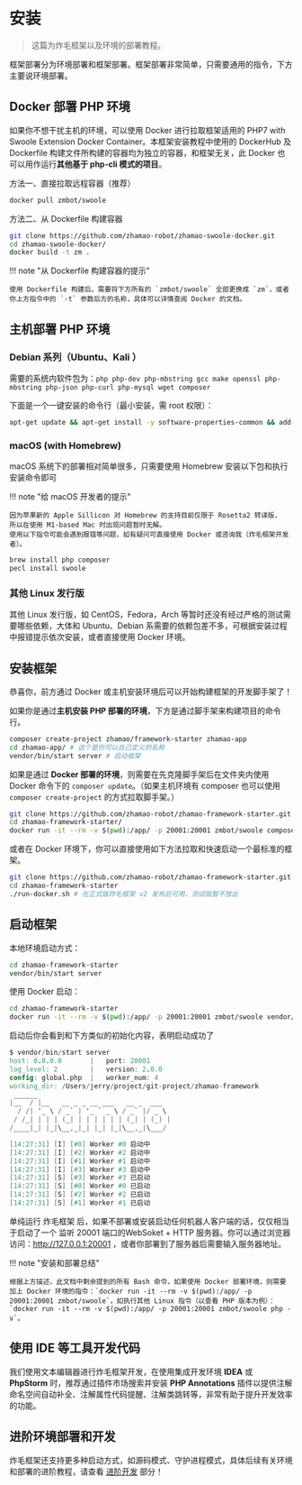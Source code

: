 # 安装

> 这篇为炸毛框架以及环境的部署教程。

框架部署分为环境部署和框架部署。框架部署非常简单，只需要通用的指令，下方主要说环境部署。

## Docker 部署 PHP 环境
如果你不想干扰主机的环境，可以使用 Docker 进行拉取框架适用的 PHP7 with Swoole Extension Docker Container。本框架安装教程中使用的 DockerHub 及 Dockerfile 构建文件所构建的容器均为独立的容器，和框架无关，此 Docker 也可以用作运行**其他基于 php-cli 模式的项目**。

方法一、直接拉取远程容器（推荐）
```bash
docker pull zmbot/swoole
```

方法二、从 Dockerfile 构建容器
```bash
git clone https://github.com/zhamao-robot/zhamao-swoole-docker.git
cd zhamao-swoole-docker/
docker build -t zm .
```

!!! note "从 Dockerfile 构建容器的提示"

    使用 Dockerfile 构建后，需要将下方所有的 `zmbot/swoole` 全部更换成 `zm`，或者你上方指令中的 `-t` 参数后方的名称，具体可以详情查阅 Docker 的文档。

## 主机部署 PHP 环境

### Debian 系列（Ubuntu、Kali ）

需要的系统内软件包为：`php php-dev php-mbstring gcc make openssl php-mbstring php-json php-curl php-mysql wget composer`

下面是一个一键安装的命令行（最小安装，需 root 权限）：

```bash
apt-get update && apt-get install -y software-properties-common && add-apt-repository ppa:ondrej/php && apt-get update && apt-get install php php-dev php-mbstring gcc make openssl php-mbstring php-json php-curl php-mysql -y && apt-get install wget composer -y && wget https://github.com/swoole/swoole-src/archive/v4.5.7.tar.gz && tar -zxvf v4.5.7.tar.gz && cd swoole-src-4.5.7/ && phpize && ./configure --enable-openssl --enable-mysqlnd && make -j2 && make install && (echo "extension=swoole.so" >> $(php -i | grep "Loaded Configuration File" | awk '{print $5}'))
```

### macOS (with Homebrew)

macOS 系统下的部署相对简单很多，只需要使用 Homebrew 安装以下包和执行安装命令即可

!!! note "给 macOS 开发者的提示"

    因为苹果新的 Apple Sillicon 对 Homebrew 的支持目前仅限于 Rosetta2 转译版，
    所以在使用 M1-based Mac 时出现问题暂时无解。
    使用以下指令可能会遇到报错等问题，如有疑问可直接使用 Docker 或咨询我（炸毛框架开发者）。

```bash
brew install php composer
pecl install swoole
```

### 其他 Linux 发行版

其他 Linux 发行版，如 CentOS，Fedora，Arch 等暂时还没有经过严格的测试需要哪些依赖，大体和 Ubuntu、Debian 系需要的依赖包差不多，可根据安装过程中报错提示依次安装，或者直接使用 Docker 环境。

## 安装框架

恭喜你，前方通过 Docker 或主机安装环境后可以开始构建框架的开发脚手架了！

如果你是通过**主机安装 PHP 部署的环境**，下方是通过脚手架来构建项目的命令行。

```bash
composer create-project zhamao/framework-starter zhamao-app
cd zhamao-app/ # 这个是你可以自己定义的名称
vendor/bin/start server # 启动框架
```

如果是通过 **Docker 部署的环境**，则需要在先克隆脚手架后在文件夹内使用 Docker 命令下的 `composer update`。（如果主机环境有 composer 也可以使用 `composer create-project` 的方式拉取脚手架。）

```bash
git clone https://github.com/zhamao-robot/zhamao-framework-starter.git
cd zhamao-framework-starter/
docker run -it --rm -v $(pwd):/app/ -p 20001:20001 zmbot/swoole composer update
```

或者在 Docker 环境下，你可以直接使用如下方法拉取和快速启动一个最标准的框架。

```bash
git clone https://github.com/zhamao-robot/zhamao-framework-starter.git 
cd zhamao-framework-starter
./run-docker.sh # 在正式版炸毛框架 v2 发布后可用，测试版暂不放出
```


## 启动框架
本地环境启动方式：
```bash
cd zhamao-framework-starter
vendor/bin/start server
```

使用 Docker 启动：
```bash
cd zhamao-framework-starter
docker run -it --rm -v $(pwd):/app/ -p 20001:20001 zmbot/swoole vendor/bin/start server
```

启动后你会看到和下方类似的初始化内容，表明启动成功了

```verilog
$ vendor/bin/start server
host: 0.0.0.0       |   port: 20001
log_level: 2        |   version: 2.0.0
config: global.php  |   worker_num: 4
working_dir: /Users/jerry/project/git-project/zhamao-framework
 ______
|__  / |__   __ _ _ __ ___   __ _  ___
  / /| '_ \ / _` | '_ ` _ \ / _` |/ _ \
 / /_| | | | (_| | | | | | | (_| | (_) |
/____|_| |_|\__,_|_| |_| |_|\__,_|\___/

[14:27:31] [I] [#0] Worker #0 启动中
[14:27:31] [I] [#2] Worker #2 启动中
[14:27:31] [I] [#1] Worker #1 启动中
[14:27:31] [I] [#3] Worker #3 启动中
[14:27:31] [S] [#3] Worker #3 已启动
[14:27:31] [S] [#0] Worker #0 已启动
[14:27:31] [S] [#2] Worker #2 已启动
[14:27:31] [S] [#1] Worker #1 已启动
```

单纯运行 炸毛框架 后，如果不部署或安装启动任何机器人客户端的话，仅仅相当于启动了一个 监听 20001 端口的WebSoket + HTTP 服务器。你可以通过浏览器访问：http://127.0.0.1:20001 ，或者你部署到了服务器后需要输入服务器地址。

!!! note "安装和部署总结"

	根据上方描述，此文档中剩余提到的所有 Bash 命令，如果使用 Docker 部署环境，则需要加上 Docker 环境的指令：`docker run -it --rm -v $(pwd):/app/ -p 20001:20001 zmbot/swoole`，如执行其他 Linux 指令（以查看 PHP 版本为例）：`docker run -it --rm -v $(pwd):/app/ -p 20001:20001 zmbot/swoole php -v`。

## 使用 IDE 等工具开发代码

我们使用文本编辑器进行炸毛框架开发，在使用集成开发环境 **IDEA** 或 **PhpStorm** 时，推荐通过插件市场搜索并安装 **PHP Annotations** 插件以提供注解命名空间自动补全、注解属性代码提醒、注解类跳转等，非常有助于提升开发效率的功能。

## 进阶环境部署和开发
炸毛框架还支持更多种启动方式，如源码模式、守护进程模式，具体后续有关环境和部署的进阶教程，请查看 [进阶开发](/advanced/) 部分！